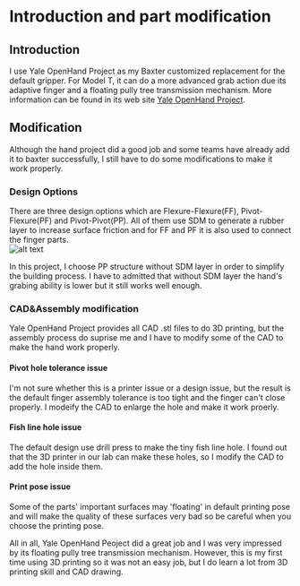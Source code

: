 # Introduction and part modification

## Introduction

I use Yale OpenHand Project as my Baxter customized replacement for the default gripper. For Model T, it can do a more advanced grab action due its adaptive finger and a floating pully tree transmission mechanism. More information can be found in its web site [Yale OpenHand Project](https://www.eng.yale.edu/grablab/openhand/).

## Modification

Although the hand project did a good job and some teams have already add it to baxter successfully, I still have to do some modifications to make it work properly.

### Design Options

There are three design options which are Flexure-Flexure(FF), Pivot-Flexure(PF) and Pivot-Pivot(PP). All of them use SDM to generate a rubber layer to increase surface friction and for FF and PF it is also used to connect the finger parts.  
![alt text](https://github.com/zhouyuan7/Baxter-project-3/blob/master/motion/gif/Finger.png)

In this project, I choose PP structure without SDM layer in order to simplify the building process. I have to admitted that without SDM layer the hand's grabing ability is lower but it still works well enough.

### CAD&Assembly modification

Yale OpenHand Project provides all CAD .stl files to do 3D printing, but the assembly process do suprise me and I have to modify some of the CAD to make the hand work properly.

#### Pivot hole tolerance issue

I'm not sure whether this is a printer issue or a design issue, but the result is the default finger assembly tolerance is too tight and the finger can't close properly. I modeify the CAD to enlarge the hole and make it work proerly.

#### Fish line hole issue

The default design use drill press to make the tiny fish line hole. I found out that the 3D printer in our lab can make these holes, so I modify the CAD to add the hole inside them.

#### Print pose issue

Some of the parts' important surfaces may 'floating' in default printing pose and will make the quality of these surfaces very bad so be careful when you choose the printing pose.

All in all, Yale OpenHand Peoject did a great job and I was very impressed by its floating pully tree transmission mechanism. However, this is my first time using 3D printing so it was not an easy job, but I do learn a lot from 3D printing skill and CAD drawing. 
